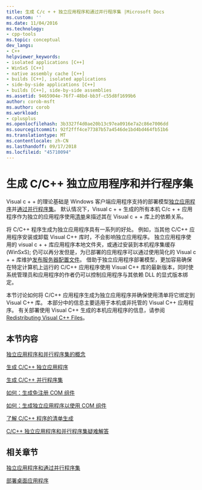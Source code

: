 ```yaml
---
title: 生成 C/c + + 独立应用程序和通过并行程序集 |Microsoft Docs
ms.custom: ''
ms.date: 11/04/2016
ms.technology:
- cpp-tools
ms.topic: conceptual
dev_langs:
- C++
helpviewer_keywords:
- isolated applications [C++]
- WinSxS [C++]
- native assembly cache [C++]
- builds [C++], isolated applications
- side-by-side applications [C++]
- builds [C++], side-by-side assemblies
ms.assetid: 9465904e-76f7-48bd-bb3f-c55d8f1699b6
author: corob-msft
ms.author: corob
ms.workload:
- cplusplus
ms.openlocfilehash: 3b3327f4d0ae20b13c97ea0916e7a2c86e7006dd
ms.sourcegitcommit: 92f2fff4ce77387b57a4546de1bd4bd464fb51b6
ms.translationtype: MT
ms.contentlocale: zh-CN
ms.lasthandoff: 09/17/2018
ms.locfileid: "45710094"
---
```

# <a name="building-cc-isolated-applications-and-side-by-side-assemblies"></a>生成 C/C++ 独立应用程序和并行程序集

Visual c + + 的理论基础是 Windows 客户端应用程序支持的部署模型[独立应用程序](/windows/desktop/SbsCs/isolated-applications)并[通过并行程序集](/windows/desktop/SbsCs/about-side-by-side-assemblies-)。 默认情况下，Visual c + + 生成的所有本机 C/c + + 应用程序作为独立的应用程序使用[清单](https://msdn.microsoft.com/library/aa375365)来描述其在 Visual c + + 库上的依赖关系。

将 C/C++ 程序生成为独立应用程序具有一系列的好处。 例如，当其他 C/C++ 应用程序安装或卸载 Visual C++ 库时，不会影响独立应用程序。 独立应用程序使用的 visual c + + 库应用程序本地文件夹，或通过安装到本机程序集缓存 (WinSxS); 仍可以再分发但是，为已部署的应用程序可以通过使用简化的 Visual c + + 库维护[发布服务器配置文件](/windows/desktop/SbsCs/publisher-configuration)。 借助于独立应用程序部署模型，更加容易确保在特定计算机上运行的 C/C++ 应用程序使用 Visual C++ 库的最新版本，同时使系统管理员和应用程序的作者仍可以控制应用程序与其依赖 DLL 的显式版本绑定。

本节讨论如何将 C/C++ 应用程序生成为独立应用程序并确保使用清单将它绑定到 Visual C++ 库。 本部分中的信息主要适用于本机或非托管的 Visual C++ 应用程序。 有关部署使用 Visual C++ 生成的本机应用程序的信息，请参阅 [Redistributing Visual C++ Files](../ide/redistributing-visual-cpp-files.md)。

## <a name="in-this-section"></a>本节内容

[独立应用程序和并行程序集的概念](../build/concepts-of-isolated-applications-and-side-by-side-assemblies.md)

[生成 C/C++ 独立应用程序](../build/building-c-cpp-isolated-applications.md)

[生成 C/C++ 并行程序集](../build/building-c-cpp-side-by-side-assemblies.md)

[如何：生成免注册 COM 组件](../build/how-to-build-registration-free-com-components.md)

[如何：生成独立应用程序以使用 COM 组件](../build/how-to-build-isolated-applications-to-consume-com-components.md)

[了解 C/C++ 程序的清单生成](../build/understanding-manifest-generation-for-c-cpp-programs.md)

[C/C++ 独立应用程序和并行程序集疑难解答](../build/troubleshooting-c-cpp-isolated-applications-and-side-by-side-assemblies.md)

## <a name="related-sections"></a>相关章节

[独立应用程序和通过并行程序集](/windows/desktop/SbsCs/isolated-applications-and-side-by-side-assemblies-portal)

[部署桌面应用程序](../ide/deploying-native-desktop-applications-visual-cpp.md)